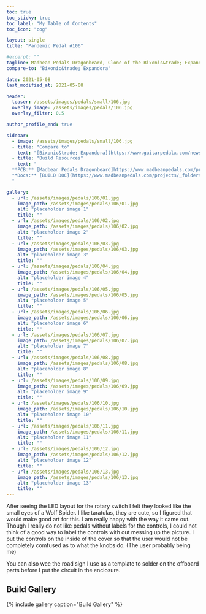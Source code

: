 ```yaml
---
toc: true
toc_sticky: true
toc_label: "My Table of Contents"
toc_icon: "cog"

layout: single
title: "Pandemic Pedal #106"

#excerpt: ""
tagline: Madbean Pedals Dragonbeard, Clone of the Bixonic&trade; Expandora
compare-to: "Bixonic&trade; Expandora"

date: 2021-05-08
last_modified_at: 2021-05-08

header:
  teaser: /assets/images/pedals/small/106.jpg
  overlay_image: /assets/images/pedals/106.jpg
  overlay_filter: 0.5

author_profile_end: true

sidebar:
  - image: /assets/images/pedals/small/106.jpg
  - title: "Compare to"
    text: "[Bixonic&trade; Expandora](https://www.guitarpedalx.com/news/news/the-expandora-dilemma)"
  - title: "Build Resources"
    text: "
  **PCB:** [Madbean Pedals Dragonbeard]https://www.madbeanpedals.com/projects/index.html)<br>
  **Docs:** [BUILD DOC](https://www.madbeanpedals.com/projects/_folders/DistBoostOD/pdf/Dragonbeard.pdf)
  "

gallery:
  - url: /assets/images/pedals/106/01.jpg
    image_path: /assets/images/pedals/106/01.jpg
    alt: "placeholder image 1"
    title: ""
  - url: /assets/images/pedals/106/02.jpg
    image_path: /assets/images/pedals/106/02.jpg
    alt: "placeholder image 2"
    title: ""
  - url: /assets/images/pedals/106/03.jpg
    image_path: /assets/images/pedals/106/03.jpg
    alt: "placeholder image 3"
    title: ""
  - url: /assets/images/pedals/106/04.jpg
    image_path: /assets/images/pedals/106/04.jpg
    alt: "placeholder image 4"
    title: ""
  - url: /assets/images/pedals/106/05.jpg
    image_path: /assets/images/pedals/106/05.jpg
    alt: "placeholder image 5"
    title: ""
  - url: /assets/images/pedals/106/06.jpg
    image_path: /assets/images/pedals/106/06.jpg
    alt: "placeholder image 6"
    title: ""
  - url: /assets/images/pedals/106/07.jpg
    image_path: /assets/images/pedals/106/07.jpg
    alt: "placeholder image 7"
    title: ""
  - url: /assets/images/pedals/106/08.jpg
    image_path: /assets/images/pedals/106/08.jpg
    alt: "placeholder image 8"
    title: ""
  - url: /assets/images/pedals/106/09.jpg
    image_path: /assets/images/pedals/106/09.jpg
    alt: "placeholder image 9"
    title: ""
  - url: /assets/images/pedals/106/10.jpg
    image_path: /assets/images/pedals/106/10.jpg
    alt: "placeholder image 10"
    title: ""
  - url: /assets/images/pedals/106/11.jpg
    image_path: /assets/images/pedals/106/11.jpg
    alt: "placeholder image 11"
    title: ""
  - url: /assets/images/pedals/106/12.jpg
    image_path: /assets/images/pedals/106/12.jpg
    alt: "placeholder image 12"
    title: ""
  - url: /assets/images/pedals/106/13.jpg
    image_path: /assets/images/pedals/106/13.jpg
    alt: "placeholder image 13"
    title: ""
---
```


After seeing the LED layout for the rotary switch I felt they looked like the small eyes of a Wolf Spider. I like taratulas, they are cute, so I figured that would make good art for this. I am really happy with the way it came out. Though I really do not like pedals without labels for the controls, I could not think of a good way to label the controls with out messing up the picture. I put the controls on the inside of the cover so that the user would not be completely comfused as to what the knobs do. (The user probably being me)

You can also wee the road sign I use as a template to solder on the offboard parts before I put the circuit in the enclosure.

## Build Gallery ##

{% include gallery caption="Build Gallery" %}